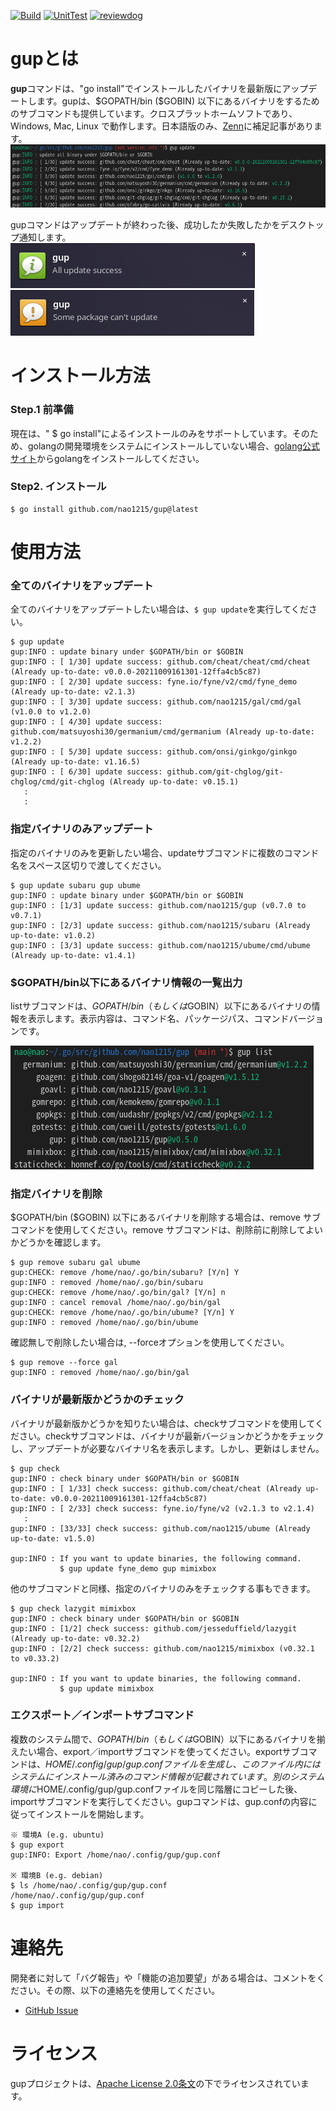 [![Build](https://github.com/nao1215/gup/actions/workflows/build.yml/badge.svg)](https://github.com/nao1215/gup/actions/workflows/build.yml)
[![UnitTest](https://github.com/nao1215/gup/actions/workflows/unit_test.yml/badge.svg)](https://github.com/nao1215/gup/actions/workflows/unit_test.yml)
[![reviewdog](https://github.com/nao1215/gup/actions/workflows/reviewdog.yml/badge.svg)](https://github.com/nao1215/gup/actions/workflows/reviewdog.yml)
# gupとは
**gup**コマンドは、"go install"でインストールしたバイナリを最新版にアップデートします。gupは、\$GOPATH/bin (\$GOBIN) 以下にあるバイナリをするためのサブコマンドも提供しています。クロスプラットホームソフトであり、Windows, Mac, Linux で動作します。日本語版のみ、[Zenn](https://zenn.dev/articles/aef3fe318848d6/edit)に補足記事があります。
![sample](../img/sample.png)

gupコマンドはアップデートが終わった後、成功したか失敗したかをデスクトップ通知します。  
![success](..//img/notify_success.png)
![warning](../img/notify_warning.png)
# インストール方法
### Step.1 前準備
現在は、" $ go install"によるインストールのみをサポートしています。そのため、golangの開発環境をシステムにインストールしていない場合、[golang公式サイト](https://go.dev/doc/install)からgolangをインストールしてください。

### Step2. インストール
```
$ go install github.com/nao1215/gup@latest
```

# 使用方法
### 全てのバイナリをアップデート
全てのバイナリをアップデートしたい場合は、`$ gup update`を実行してください。

```
$ gup update
gup:INFO : update binary under $GOPATH/bin or $GOBIN
gup:INFO : [ 1/30] update success: github.com/cheat/cheat/cmd/cheat (Already up-to-date: v0.0.0-20211009161301-12ffa4cb5c87)
gup:INFO : [ 2/30] update success: fyne.io/fyne/v2/cmd/fyne_demo (Already up-to-date: v2.1.3)
gup:INFO : [ 3/30] update success: github.com/nao1215/gal/cmd/gal (v1.0.0 to v1.2.0)
gup:INFO : [ 4/30] update success: github.com/matsuyoshi30/germanium/cmd/germanium (Already up-to-date: v1.2.2)
gup:INFO : [ 5/30] update success: github.com/onsi/ginkgo/ginkgo (Already up-to-date: v1.16.5)
gup:INFO : [ 6/30] update success: github.com/git-chglog/git-chglog/cmd/git-chglog (Already up-to-date: v0.15.1)
   :
   :
```
### 指定バイナリのみアップデート
指定のバイナリのみを更新したい場合、updateサブコマンドに複数のコマンド名をスペース区切りで渡してください。
```
$ gup update subaru gup ubume
gup:INFO : update binary under $GOPATH/bin or $GOBIN
gup:INFO : [1/3] update success: github.com/nao1215/gup (v0.7.0 to v0.7.1)
gup:INFO : [2/3] update success: github.com/nao1215/subaru (Already up-to-date: v1.0.2)
gup:INFO : [3/3] update success: github.com/nao1215/ubume/cmd/ubume (Already up-to-date: v1.4.1)
```
### $GOPATH/bin以下にあるバイナリ情報の一覧出力
listサブコマンドは、$GOPATH/bin（もしくは$GOBIN）以下にあるバイナリの情報を表示します。表示内容は、コマンド名、パッケージパス、コマンドバージョンです。

![sample](../img/list.png)

### 指定バイナリを削除
\$GOPATH/bin (\$GOBIN) 以下にあるバイナリを削除する場合は、remove サブコマンドを使用してください。remove サブコマンドは、削除前に削除してよいかどうかを確認します。
```
$ gup remove subaru gal ubume
gup:CHECK: remove /home/nao/.go/bin/subaru? [Y/n] Y
gup:INFO : removed /home/nao/.go/bin/subaru
gup:CHECK: remove /home/nao/.go/bin/gal? [Y/n] n
gup:INFO : cancel removal /home/nao/.go/bin/gal
gup:CHECK: remove /home/nao/.go/bin/ubume? [Y/n] Y
gup:INFO : removed /home/nao/.go/bin/ubume
```

確認無しで削除したい場合は, --forceオプションを使用してください。
```
$ gup remove --force gal
gup:INFO : removed /home/nao/.go/bin/gal
```

### バイナリが最新版かどうかのチェック
バイナリが最新版かどうかを知りたい場合は、checkサブコマンドを使用してください。checkサブコマンドは、バイナリが最新バージョンかどうかをチェックし、アップデートが必要なバイナリ名を表示します。しかし、更新はしません。
```
$ gup check
gup:INFO : check binary under $GOPATH/bin or $GOBIN
gup:INFO : [ 1/33] check success: github.com/cheat/cheat (Already up-to-date: v0.0.0-20211009161301-12ffa4cb5c87)
gup:INFO : [ 2/33] check success: fyne.io/fyne/v2 (v2.1.3 to v2.1.4)
   :
gup:INFO : [33/33] check success: github.com/nao1215/ubume (Already up-to-date: v1.5.0)

gup:INFO : If you want to update binaries, the following command.
           $ gup update fyne_demo gup mimixbox 
```
  
他のサブコマンドと同様、指定のバイナリのみをチェックする事もできます。
```
$ gup check lazygit mimixbox
gup:INFO : check binary under $GOPATH/bin or $GOBIN
gup:INFO : [1/2] check success: github.com/jesseduffield/lazygit (Already up-to-date: v0.32.2)
gup:INFO : [2/2] check success: github.com/nao1215/mimixbox (v0.32.1 to v0.33.2)

gup:INFO : If you want to update binaries, the following command.
           $ gup update mimixbox 
```

### エクスポート／インポートサブコマンド
複数のシステム間で、$GOPATH/bin（もしくは$GOBIN）以下にあるバイナリを揃えたい場合、export／importサブコマンドを使ってください。exportサブコマンドは、$HOME/.config/gup/gup.confファイルを生成し、このファイル内にはシステムにインストール済みのコマンド情報が記載されています。  
別のシステム環境に$HOME/.config/gup/gup.confファイルを同じ階層にコピーした後、importサブコマンドを実行してください。gupコマンドは、gup.confの内容に従ってインストールを開始します。
```
※ 環境A (e.g. ubuntu)
$ gup export
gup:INFO: Export /home/nao/.config/gup/gup.conf

※ 環境B (e.g. debian)
$ ls /home/nao/.config/gup/gup.conf
/home/nao/.config/gup/gup.conf
$ gup import
```
# 連絡先
開発者に対して「バグ報告」や「機能の追加要望」がある場合は、コメントをください。その際、以下の連絡先を使用してください。
- [GitHub Issue](https://github.com/nao1215/gup/issues)

# ライセンス
gupプロジェクトは、[Apache License 2.0条文](./../../LICENSE)の下でライセンスされています。
